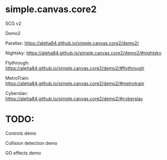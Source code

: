 # simple.canvas.core2
SCG v2

Demo2

Parallax: https://aleha84.github.io/simple.canvas.core2/demo2/

Nightsky: https://aleha84.github.io/simple.canvas.core2/demo2/#nightsky

Flythrough: https://aleha84.github.io/simple.canvas.core2/demo2/#flythrough

MetroTrain: https://aleha84.github.io/simple.canvas.core2/demo2/#metrotrain

Cyberslav: https://aleha84.github.io/simple.canvas.core2/demo2/#cyberslav

# TODO:

Controls demo

Collision detection demo

GO effects demo
